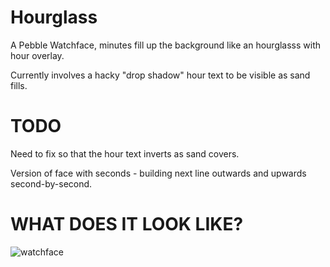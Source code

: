 Hourglass
=========

A Pebble Watchface, minutes fill up the background like an hourglasss with hour overlay.


Currently involves a hacky "drop shadow" hour text to be visible as sand fills. 

TODO
====
Need to fix so that the hour text inverts as sand covers.

Version of face with seconds - building next line outwards and upwards second-by-second.


WHAT DOES IT LOOK LIKE?
=======================

![watchface](https://raw.github.com/camflan/Hourglass/master/hourglass_with_watch.gif)
